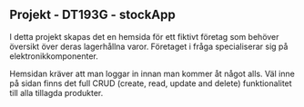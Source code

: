 ## Projekt - DT193G - stockApp

I detta projekt skapas det en hemsida för ett fiktivt företag som behöver översikt över deras lagerhållna varor. Företaget i fråga specialiserar sig på elektronikkomponenter.

Hemsidan kräver att man loggar in innan man kommer åt något alls. Väl inne på sidan finns det full CRUD (create, read, update and delete) funktionalitet till alla tillagda produkter. 


